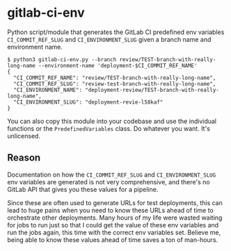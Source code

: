 # gitlab-ci-env

Python script/module that generates the GitLab CI predefined env variables `CI_COMMIT_REF_SLUG` and `CI_ENVIRONMENT_SLUG` given a branch name and environment name.

```
$ python3 gitlab-ci-env.py --branch review/TEST-branch-with-really-long-name --environment-name 'deployment-$CI_COMMIT_REF_NAME'
{
  "CI_COMMIT_REF_NAME": "review/TEST-branch-with-really-long-name",
  "CI_COMMIT_REF_SLUG": "review-test-branch-with-really-long-name",
  "CI_ENVIRONMENT_NAME": "deployment-review/TEST-branch-with-really-long-name",
  "CI_ENVIRONMENT_SLUG": "deployment-revie-l58kaf"
}
```

You can also copy this module into your codebase and use the individual functions or the `PredefinedVariables` class. Do whatever you want. It's unlicensed.

## Reason

Documentation on how the `CI_COMMIT_REF_SLUG` and `CI_ENVIRONMENT_SLUG` env variables are generated is not very comprehensive, and there's no GitLab API that gives you these values for a pipeline.

Since these are often used to generate URLs for test deployments, this can lead to huge pains when you need to know these URLs ahead of time to orchestrate other deployments. Many hours of my life were wasted waiting for jobs to run just so that I could get the value of these env variables and run the jobs again, this time with the correct env variables set. Believe me, being able to know these values ahead of time saves a ton of man-hours.
